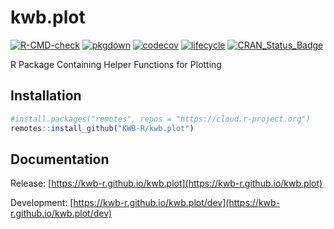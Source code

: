 # kwb.plot

[![R-CMD-check](https://github.com/KWB-R/kwb.plot/workflows/R-CMD-check/badge.svg)](https://github.com/KWB-R/kwb.plot/actions?query=workflow%3AR-CMD-check)
[![pkgdown](https://github.com/KWB-R/kwb.plot/workflows/pkgdown/badge.svg)](https://github.com/KWB-R/kwb.plot/actions?query=workflow%3Apkgdown)
[![codecov](https://codecov.io/github/KWB-R/kwb.plot/branch/master/graphs/badge.svg)](https://codecov.io/github/KWB-R/kwb.plot)
[![lifecycle](https://img.shields.io/badge/lifecycle-stable-brightgreen.svg)](https://www.tidyverse.org/lifecycle/#stable)
[![CRAN_Status_Badge](http://www.r-pkg.org/badges/version/kwb.plot)](http://cran.r-project.org/package=kwb.plot)

R Package Containing Helper Functions for Plotting

## Installation

```r
#install.packages("remotes", repos = "https://cloud.r-project.org")
remotes::install_github("KWB-R/kwb.plot")
```

## Documentation

Release: [https://kwb-r.github.io/kwb.plot](https://kwb-r.github.io/kwb.plot)

Development: [https://kwb-r.github.io/kwb.plot/dev](https://kwb-r.github.io/kwb.plot/dev)